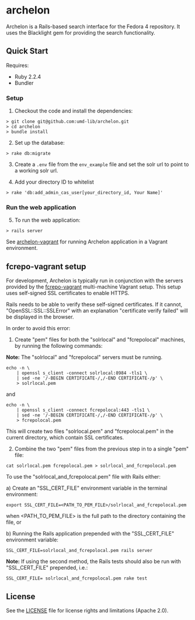 # archelon

Archelon is a Rails-based search interface for the Fedora 4 repository. It uses the Blacklight gem for providing the search functionality.

## Quick Start

Requires:

* Ruby 2.2.4
* Bundler

### Setup

1) Checkout the code and install the dependencies:

```
> git clone git@github.com:umd-lib/archelon.git
> cd archelon
> bundle install
```

2) Set up the database:

```
> rake db:migrate
```

3) Create a `.env` file from the `env_example` file and set the solr url to point to a working solr url.

4) Add your directory ID to whitelist

```
> rake 'db:add_admin_cas_user[your_directory_id, Your Name]'
```

### Run the web application

5) To run the web application:

```
> rails server
```

See [archelon-vagrant] for running Archelon application in a Vagrant environment.

## fcrepo-vagrant setup

For development, Archelon is typically run in conjunction with the servers provided by the [fcrepo-vagrant] multi-machine Vagrant setup. This setup uses self-signed SSL certificates to enable HTTPS.

Rails needs to be able to verify these self-signed certificates. If it cannot, "OpenSSL::SSL::SSLError" with an explanation "certificate verify failed" will be displayed in the browser.

In order to avoid this error:

1) Create "pem" files for both the "solrlocal" and "fcrepolocal" machines, by running the following commands:

**Note:** The "solrlocal" and "fcrepolocal" servers must be running.

```
echo -n \
    | openssl s_client -connect solrlocal:8984 -tls1 \
    | sed -ne '/-BEGIN CERTIFICATE-/,/-END CERTIFICATE-/p' \
    > solrlocal.pem
```
and

```
echo -n \
    | openssl s_client -connect fcrepolocal:443 -tls1 \
    | sed -ne '/-BEGIN CERTIFICATE-/,/-END CERTIFICATE-/p' \
    > fcrepolocal.pem
```

This will create two files "solrlocal.pem" and "fcrepolocal.pem" in the current directory, which contain SSL certificates.

2) Combine the two "pem" files from the previous step in to a single "pem" file:

```
cat solrlocal.pem fcrepolocal.pem > solrlocal_and_fcrepolocal.pem
```

To use the "solrlocal_and_fcrepolocal.pem" file with Rails either:

a) Create an "SSL_CERT_FILE" environment variable in the terminal environment:

```
export SSL_CERT_FILE=<PATH_TO_PEM_FILE>/solrlocal_and_fcrepolocal.pem
```
when \<PATH_TO_PEM_FILE> is the full path to the directory containing the file, or

b) Running the Rails application prepended with the "SSL_CERT_FILE" environment variable:

```
SSL_CERT_FILE=solrlocal_and_fcrepolocal.pem rails server
```
**Note:** If using the second method, the Rails tests should also be run with "SSL_CERT_FILE" prepended, i.e.:

```
SSL_CERT_FILE= solrlocal_and_fcrepolocal.pem rake test
```

## License

See the [LICENSE](LICENSE.md) file for license rights and limitations (Apache 2.0).

[archelon-vagrant]: https://github.com/umd-lib/archelon-vagrant
[fcrepo-vagrant]: https://github.com/umd-lib/fcrepo-vagrant